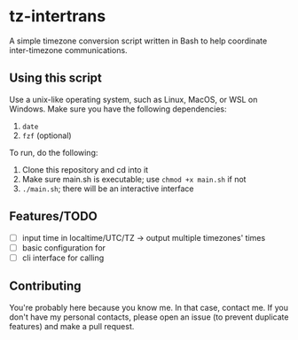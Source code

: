 # tz-intertrans
A simple timezone conversion script written in Bash to help coordinate inter-timezone communications.

## Using this script
Use a unix-like operating system, such as Linux, MacOS, or WSL on Windows.
Make sure you have the following dependencies:
1. `date`
2. `fzf` (optional)

To run, do the following:

1. Clone this repository and cd into it
2. Make sure main.sh is executable; use `chmod +x main.sh` if not
3. `./main.sh`; there will be an interactive interface

## Features/TODO
- [ ] input time in localtime/UTC/TZ -> output multiple timezones' times
- [ ] basic configuration for 
- [ ] cli interface for calling

## Contributing
You're probably here because you know me. In that case, contact me.
If you don't have my personal contacts, please open an issue (to prevent duplicate features) and make a pull request.

